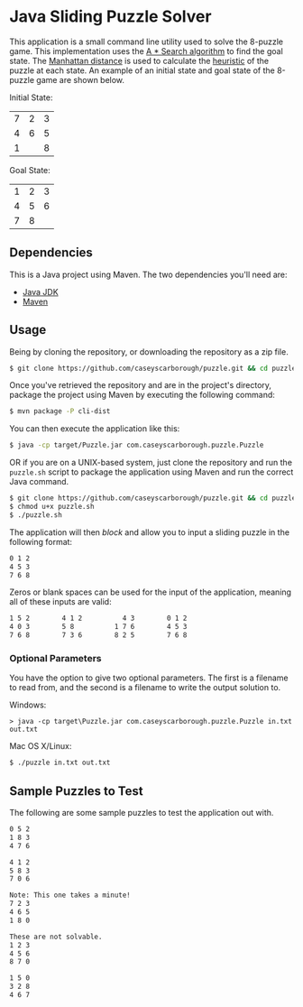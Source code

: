 # Java Sliding Puzzle Solver

This application is a small command line utility used to solve the 8-puzzle game. This implementation uses the [A * Search algorithm](http://en.wikipedia.org/wiki/A*_search_algorithm) to find the goal state. The [Manhattan distance](http://en.wikipedia.org/wiki/Taxicab_geometry) is used to calculate the [heuristic](http://en.wikipedia.org/wiki/Heuristic_function) of the puzzle at each state. An example of an initial state and goal state of the 8-puzzle game are shown below.

Initial State:

<table>
<tr><td>7</td><td>2</td><td>3</td></tr>
<tr><td>4</td><td>6</td><td>5</td></tr>
<tr><td>1</td><td> </td><td>8</td></tr>
</table>

Goal State:

<table>
<tr><td>1</td><td>2</td><td>3</td></tr>
<tr><td>4</td><td>5</td><td>6</td></tr>
<tr><td>7</td><td>8</td><td> </td></tr>
</table>

## Dependencies

This is a Java project using Maven. The two dependencies you'll need are:

* [Java JDK](http://www.oracle.com/technetwork/java/javase/downloads/jdk7-downloads-1880260.html)
* [Maven](http://maven.apache.org)

## Usage

Being by cloning the repository, or downloading the repository as a zip file.

```bash
$ git clone https://github.com/caseyscarborough/puzzle.git && cd puzzle
```

Once you've retrieved the repository and are in the project's directory, package the project using Maven by executing the following command:

```bash
$ mvn package -P cli-dist
```

You can then execute the application like this:

```bash
$ java -cp target/Puzzle.jar com.caseyscarborough.puzzle.Puzzle
```

OR if you are on a UNIX-based system, just clone the repository and run the `puzzle.sh` script to package the application using Maven and run the correct Java command.

```bash
$ git clone https://github.com/caseyscarborough/puzzle.git && cd puzzle
$ chmod u+x puzzle.sh
$ ./puzzle.sh
```

The application will then _block_ and allow you to input a sliding puzzle in the following format:

```bash
0 1 2
4 5 3
7 6 8
```

Zeros or blank spaces can be used for the input of the application, meaning all of these inputs are valid:

```bash
1 5 2        4 1 2          4 3        0 1 2
4 0 3        5 8          1 7 6        4 5 3
7 6 8        7 3 6        8 2 5        7 6 8
```

### Optional Parameters

You have the option to give two optional parameters. The first is a filename to read from, and the second is a filename to write the output solution to.

Windows:

```
> java -cp target\Puzzle.jar com.caseyscarborough.puzzle.Puzzle in.txt out.txt
```

Mac OS X/Linux:

```bash
$ ./puzzle in.txt out.txt
```

## Sample Puzzles to Test

The following are some sample puzzles to test the application out with.

```bash
0 5 2
1 8 3
4 7 6

4 1 2
5 8 3
7 0 6

Note: This one takes a minute!
7 2 3
4 6 5
1 8 0

These are not solvable.
1 2 3
4 5 6
8 7 0

1 5 0
3 2 8
4 6 7
```